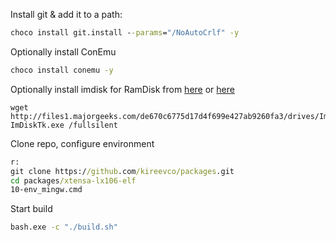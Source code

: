 Install git & add it to a path:

```cmd
choco install git.install --params="/NoAutoCrlf" -y
```

Optionally install ConEmu

```cmd
choco install conemu -y
```

Optionally install imdisk for RamDisk from [here](http://reboot.pro/files/download/284-imdisk-toolkit/) or [here](http://files1.majorgeeks.com/de670c6775d17d4f699e427ab9260fa3/drives/ImDiskTk.exe)
```
wget http://files1.majorgeeks.com/de670c6775d17d4f699e427ab9260fa3/drives/ImDiskTk.exe
ImDiskTk.exe /fullsilent
```

Clone repo, configure environment
```cmd
r:
git clone https://github.com/kireevco/packages.git
cd packages/xtensa-lx106-elf
10-env_mingw.cmd
```

Start build
```cmd
bash.exe -c "./build.sh"
```